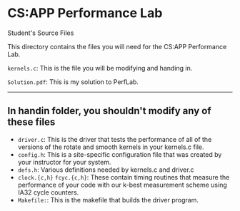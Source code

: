# CS:APP Performance Lab
Student's Source Files

This directory contains the files you will need for the CS:APP Performance Lab.

`kernels.c`: This is the file you will be modifying and handing in. 

`Solution.pdf`: This is my solution to PerfLab.

---
## In handin folder, you shouldn't modify any of these files
- `driver.c`: This is the driver that tests the performance of all of the versions of the rotate and smooth kernels in your kernels.c file.
- `config.h`: This is a site-specific configuration file that was created by your instructor for your system.
- `defs.h`: Various definitions needed by kernels.c and driver.c
- `clock.{c,h}` `fcyc.{c,h}`: These contain timing routines that measure the performance of your code with our k-best measurement scheme using IA32 cycle counters.
- `Makefile:`: This is the makefile that builds the driver program.
